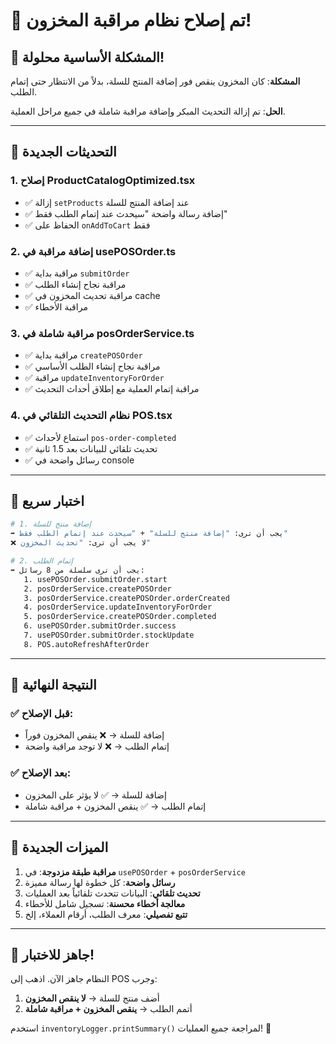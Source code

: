 # 🔧 تم إصلاح نظام مراقبة المخزون!

## 🎉 المشكلة الأساسية محلولة!

**المشكلة**: كان المخزون ينقص فور إضافة المنتج للسلة، بدلاً من الانتظار حتى إتمام الطلب.

**الحل**: تم إزالة التحديث المبكر وإضافة مراقبة شاملة في جميع مراحل العملية.

---

## 🔄 التحديثات الجديدة

### 1. إصلاح ProductCatalogOptimized.tsx
- ✅ إزالة `setProducts` عند إضافة المنتج للسلة
- ✅ إضافة رسالة واضحة "سيحدث عند إتمام الطلب فقط"
- ✅ الحفاظ على `onAddToCart` فقط

### 2. إضافة مراقبة في usePOSOrder.ts
- ✅ مراقبة بداية `submitOrder`
- ✅ مراقبة نجاح إنشاء الطلب
- ✅ مراقبة تحديث المخزون في cache
- ✅ مراقبة الأخطاء

### 3. مراقبة شاملة في posOrderService.ts
- ✅ مراقبة بداية `createPOSOrder`
- ✅ مراقبة نجاح إنشاء الطلب الأساسي
- ✅ مراقبة `updateInventoryForOrder`
- ✅ مراقبة إتمام العملية مع إطلاق أحداث التحديث

### 4. نظام التحديث التلقائي في POS.tsx
- ✅ استماع لأحداث `pos-order-completed`
- ✅ تحديث تلقائي للبيانات بعد 1.5 ثانية
- ✅ رسائل واضحة في console

---

## 🧪 اختبار سريع

```bash
# 1. إضافة منتج للسلة
➡️ يجب أن ترى: "إضافة منتج للسلة" + "سيحدث عند إتمام الطلب فقط"
❌ لا يجب أن ترى: "تحديث المخزون"

# 2. إتمام الطلب  
➡️ يجب أن ترى سلسلة من 8 رسائل:
   1. usePOSOrder.submitOrder.start
   2. posOrderService.createPOSOrder
   3. posOrderService.createPOSOrder.orderCreated
   4. posOrderService.updateInventoryForOrder
   5. posOrderService.createPOSOrder.completed
   6. usePOSOrder.submitOrder.success
   7. usePOSOrder.submitOrder.stockUpdate
   8. POS.autoRefreshAfterOrder
```

---

## 🎯 النتيجة النهائية

### ✅ **قبل الإصلاح**:
- إضافة للسلة → ❌ ينقص المخزون فوراً
- إتمام الطلب → ❌ لا توجد مراقبة واضحة

### ✅ **بعد الإصلاح**:
- إضافة للسلة → ✅ لا يؤثر على المخزون
- إتمام الطلب → ✅ ينقص المخزون + مراقبة شاملة

---

## 🚀 الميزات الجديدة

1. **مراقبة طبقة مزدوجة**: في `usePOSOrder` + `posOrderService`
2. **رسائل واضحة**: كل خطوة لها رسالة مميزة
3. **تحديث تلقائي**: البيانات تتحدث تلقائياً بعد العمليات
4. **معالجة أخطاء محسنة**: تسجيل شامل للأخطاء
5. **تتبع تفصيلي**: معرف الطلب، أرقام العملاء، إلخ

---

## 📱 جاهز للاختبار!

النظام جاهز الآن. اذهب إلى POS وجرب:
1. أضف منتج للسلة → **لا ينقص المخزون**
2. أتمم الطلب → **ينقص المخزون + مراقبة شاملة**

استخدم `inventoryLogger.printSummary()` لمراجعة جميع العمليات! 🎉 